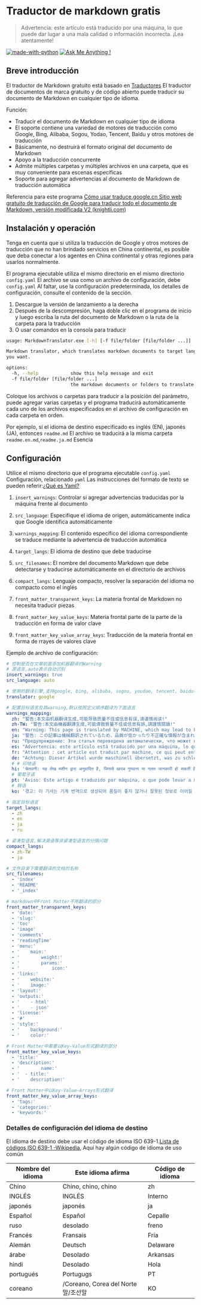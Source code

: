 # Traductor de markdown gratis

> Advertencia: este artículo está traducido por una máquina, lo que puede dar lugar a una mala calidad o información incorrecta. ¡Lea atentamente!


[![made-with-python](https://img.shields.io/badge/Made%20with-Python-1f425f.svg)](https://www.python.org/)
[![Ask Me Anything !](https://img.shields.io/badge/Ask%20me-anything-1abc9c.svg)](https://GitHub.com/Naereen/ama)

## Breve introducción

El traductor de Markdown gratuito está basado en [Traductores](https://github.com/UlionTse/translators) El traductor de documentos de marca gratuito y de código abierto puede traducir su documento de Markdown en cualquier tipo de idioma.

Función:

- Traducir el documento de Markdown en cualquier tipo de idioma
- El soporte contiene una variedad de motores de traducción como Google, Bing, Alibaba, Sogou, Yodao, Tencent, Baidu y otros motores de traducción
- Básicamente, no destruirá el formato original del documento de Markdown
- Apoyo a la traducción concurrente
- Admite múltiples carpetas y múltiples archivos en una carpeta, que es muy conveniente para escenas específicas
- Soporte para agregar advertencias al documento de Markdown de traducción automática

Referencia para este programa [Cómo usar traduce.google.cn Sitio web gratuito de traducción de Google para traducir todo el documento de Markdown, versión modificada V2 (knightli.com)](https://www.knightli.com/zh-tw/2022/04/24/免費-google-翻譯-整篇-markdown-文檔-修改版/)

## Instalación y operación

Tenga en cuenta que si utiliza la traducción de Google y otros motores de traducción que no han brindado servicios en China continental, es posible que deba conectar a los agentes en China continental y otras regiones para usarlos normalmente.

El programa ejecutable utiliza el mismo directorio en el mismo directorio `config.yaml` El archivo se usa como un archivo de configuración, debe `config.yaml` Al faltar, use la configuración predeterminada, los detalles de configuración, consulte el contenido de la sección.

1. Descargue la versión de lanzamiento a la derecha
2. Después de la descompresión, haga doble clic en el programa de inicio y luego escriba la ruta del documento de Markdown o la ruta de la carpeta para la traducción
3. O usar comandos en la consola para traducir

```bash
usage: MarkdownTranslator.exe [-h] [-f file/folder [file/folder ...]]

Markdown translator, which translates markdown documents to target languages
you want.

options:
  -h, --help            show this help message and exit
  -f file/folder [file/folder ...]
                        the markdown documents or folders to translate.
```

Coloque los archivos o carpetas para traducir a la posición del parámetro, puede agregar varias carpetas y el programa traducirá automáticamente cada uno de los archivos especificados en el archivo de configuración en cada carpeta en orden.

Por ejemplo, si el idioma de destino especificado es inglés (EN), japonés (JA), entonces `readme.md` El archivo se traducirá a la misma carpeta `readme.en.md`,`readme.ja.md` Esencia

## Configuración

Utilice el mismo directorio que el programa ejecutable `config.yaml` Configuración, relacionado `yaml` Las instrucciones del formato de texto se pueden referir:[¿Qué es Yaml?](https://www.redhat.com/en/topics/automation/what-is-yaml)

1. `insert_warnings`: Controlar si agregar advertencias traducidas por la máquina frente al documento

2. `src_language`: Especifique el idioma de origen, automáticamente indica que Google identifica automáticamente

3. `warnings_mapping`: El contenido específico del idioma correspondiente se traduce mediante la advertencia de traducción automática

4. `target_langs`: El idioma de destino que debe traducirse

5. `src_filenames`: El nombre del documento Markdown que debe detectarse y traducirse automáticamente en el directorio de archivos

6. `compact_langs`: Lenguaje compacto, resolver la separación del idioma no compacto como el inglés

7. `front_matter_transparent_keys`: La materia frontal de Markdown no necesita traducir piezas

8. `front_matter_key_value_keys`: Materia frontal parte de la parte de la traducción en forma de valor clave

9. `front_matter_key_value_array_keys`: Traducción de la materia frontal en forma de rrayes de valores clave

Ejemplo de archivo de configuración:

```yaml
# 控制是否在文章前面添加机器翻译的Warning
# 源语言,auto表示自动识别
insert_warnings: true
src_language: auto

# 使用的翻译引擎,支持google, bing, alibaba, sogou, youdao, tencent, baidu等翻译引擎
translator: google

# 配置目标语言及其warning,默认按照定义顺序翻译为下面语言
warnings_mapping:
  zh: "警告:本文由机器翻译生成,可能导致质量不佳或信息有误,请谨慎阅读!"
  zh-TW: "警告:本文由機器翻譯生成,可能導致質量不佳或信息有誤,請謹慎閱讀!"
  en: "Warning: This page is translated by MACHINE, which may lead to POOR QUALITY or INCORRECT INFORMATION, please read with CAUTION!"
  ja: "警告: この記事は機械翻訳されているため、品質が低かったり不正確な情報が含まれる可能性があります。よくお読みください。"
  ru: "Предупреждение: Эта статья переведена автоматически, что может привести к некачественной или неверной информации, пожалуйста, внимательно прочитайте!"
  es: "Advertencia: este artículo está traducido por una máquina, lo que puede dar lugar a una mala calidad o información incorrecta. ¡Lea atentamente!"
  fr: "Attention : cet article est traduit par machine, ce qui peut entraîner une mauvaise qualité ou des informations incorrectes, veuillez lire attentivement !"
  de: "Achtung: Dieser Artikel wurde maschinell übersetzt, was zu schlechter Qualität oder falschen Informationen führen kann, bitte sorgfältig lesen!"
  # # 印地语
  hi: 'चेतावनी: यह लेख मशीन द्वारा अनुवादित है, जिससे खराब गुणवत्ता या गलत जानकारी हो सकती है, कृपया ध्यान से पढ़ें!'
  # 葡萄牙语
  pt: 'Aviso: Este artigo é traduzido por máquina, o que pode levar a má qualidade ou informações incorretas, leia com atenção!'
  # 韩语
  ko: '경고: 이 기사는 기계 번역으로 생성되어 품질이 좋지 않거나 잘못된 정보로 이어질 수 있으므로 주의 깊게 읽으십시오!'

# 指定目标语言
target_langs:
  - zh
  - en
  - ja
  - ru

# 紧凑型语言,解决英语等非紧凑型语言的分隔问题
compact_langs:
  - zh-TW
  - ja

# 文件目录下需要翻译的文档的名称
src_filenames:
  - 'index'
  - 'README'
  - '_index'

# markdown中Front Matter不用翻译的部分
front_matter_transparent_keys:
  - 'date:'
  - 'slug:'
  - 'toc'
  - 'image'
  - 'comments'
  - 'readingTime'
  - 'menu:'
  - '    main:'
  - '        weight:'
  - '        params:'
  - '            icon:'
  - 'links:'
  - '    website:'
  - '    image:'
  - 'layout:'
  - 'outputs:'
  - '    - html'
  - '    - json'
  - 'license:'
  - '#'
  - 'style:'
  - '    background:'
  - '    color:'

# Front Matter中需要以Key-Value形式翻译的部分
front_matter_key_value_keys:
  - 'title:'
  - 'description:'
  - '        name:'
  - '  - title:'
  - '    description:'

# Front Matter中以Key-Value—Arrays形式翻译
front_matter_key_value_array_keys:
  - 'tags:'
  - 'categories:'
  - 'keywords:'
```

### Detalles de configuración del idioma de destino

El idioma de destino debe usar el código de idioma ISO 639-1.[Lista de códigos ISO 639-1 -Wikipedia](https://en.wikipedia.org/wiki/List_of_ISO_639-1_codes), Aquí hay algún código de idioma de uso común

|Nombre del idioma|Este idioma afirma|Código de idioma|
| ---------- | ------------------------------ | -------- |
|Chino|Chino, chino, chino|zh|
|INGLÉS|INGLÉS|Interno|
|japonés|japonés|ja|
|Español|Español|Cepalle|
|ruso|desolado|freno|
|Francés|Fransais|Fría|
|Alemán|Deutsch|Delaware|
|árabe|Desolado|Arkansas|
|hindi|Desolado|Hola|
|portugués|Portugugs|PT|
|coreano|/Coreano, Corea del Norte 말/조선말|KO|